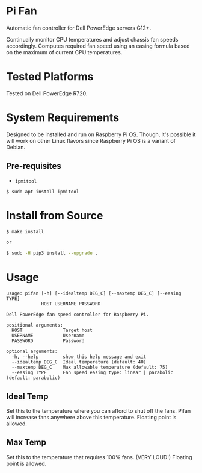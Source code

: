 # Pi Fan
Automatic fan controller for Dell PowerEdge servers G12+.

Continually monitor CPU temperatures and adjust chassis fan speeds accordingly.
Computes required fan speed using an easing formula based on the maximum of
current CPU temperatures.

# Tested Platforms
Tested on Dell PowerEdge R720.

# System Requirements
Designed to be installed and run on Raspberry Pi OS.  Though, it's possible it will work on other Linux flavors since Raspberry Pi OS is a variant of Debian.

## Pre-requisites
* `ipmitool`

```
$ sudo apt install ipmitool
```

# Install from Source

```sh
$ make install

or

$ sudo -H pip3 install --upgrade .
```

# Usage
```
usage: pifan [-h] [--idealtemp DEG_C] [--maxtemp DEG_C] [--easing TYPE]
             HOST USERNAME PASSWORD

Dell PowerEdge fan speed controller for Raspberry Pi.

positional arguments:
  HOST               Target host
  USERNAME           Username
  PASSWORD           Password

optional arguments:
  -h, --help         show this help message and exit
  --idealtemp DEG_C  Ideal temperature (default: 40)
  --maxtemp DEG_C    Max allowable temperature (default: 75)
  --easing TYPE      Fan speed easing type: linear | parabolic (default: parabolic)
```

## Ideal Temp
Set this to the temperature where you can afford to shut off the fans.  Pifan will increase fans anywhere above this temperature.  Floating point is allowed.

## Max Temp
Set this to the temperature that requires 100% fans. (VERY LOUD!)  Floating point is allowed.
